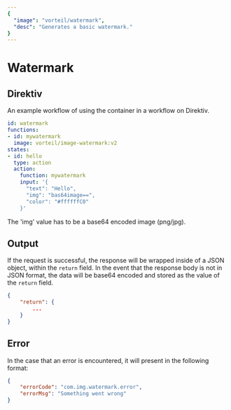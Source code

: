 ```yaml
---
{
  "image": "vorteil/watermark",
  "desc": "Generates a basic watermark."
}
---
```

# Watermark



## Direktiv

An example workflow of using the container in a workflow on Direktiv.


```yaml
id: watermark
functions:
- id: mywatermark
  image: vorteil/image-watermark:v2
states:
- id: hello
  type: action
  action:
    function: mywatermark
    input: '{
      "text": "Hello",
      "img": "bas64image==",
      "color": "#ffffffC0"
    }'
```

The 'img' value has to be a base64 encoded image (png/jpg).

## Output

If the request is successful, the response will be wrapped inside of a JSON object, within the `return` field.
In the event that the response body is not in JSON format, the data will be base64 encoded and stored as the value of the `return` field.


```json
{
    "return": {
        ...
    }
}
```

## Error

In the case that an error is encountered, it will present in the following format:

```json
{
    "errorCode": "com.img.watermark.error",
    "errorMsg": "Something went wrong"
}
```
